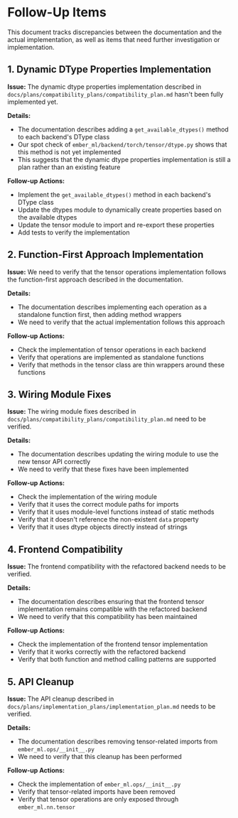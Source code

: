 # Follow-Up Items

This document tracks discrepancies between the documentation and the actual implementation, as well as items that need further investigation or implementation.

## 1. Dynamic DType Properties Implementation

**Issue:** The dynamic dtype properties implementation described in `docs/plans/compatibility_plans/compatibility_plan.md` hasn't been fully implemented yet.

**Details:**
- The documentation describes adding a `get_available_dtypes()` method to each backend's DType class
- Our spot check of `ember_ml/backend/torch/tensor/dtype.py` shows that this method is not yet implemented
- This suggests that the dynamic dtype properties implementation is still a plan rather than an existing feature

**Follow-up Actions:**
- Implement the `get_available_dtypes()` method in each backend's DType class
- Update the dtypes module to dynamically create properties based on the available dtypes
- Update the tensor module to import and re-export these properties
- Add tests to verify the implementation

## 2. Function-First Approach Implementation

**Issue:** We need to verify that the tensor operations implementation follows the function-first approach described in the documentation.

**Details:**
- The documentation describes implementing each operation as a standalone function first, then adding method wrappers
- We need to verify that the actual implementation follows this approach

**Follow-up Actions:**
- Check the implementation of tensor operations in each backend
- Verify that operations are implemented as standalone functions
- Verify that methods in the tensor class are thin wrappers around these functions

## 3. Wiring Module Fixes

**Issue:** The wiring module fixes described in `docs/plans/compatibility_plans/compatibility_plan.md` need to be verified.

**Details:**
- The documentation describes updating the wiring module to use the new tensor API correctly
- We need to verify that these fixes have been implemented

**Follow-up Actions:**
- Check the implementation of the wiring module
- Verify that it uses the correct module paths for imports
- Verify that it uses module-level functions instead of static methods
- Verify that it doesn't reference the non-existent `data` property
- Verify that it uses dtype objects directly instead of strings

## 4. Frontend Compatibility

**Issue:** The frontend compatibility with the refactored backend needs to be verified.

**Details:**
- The documentation describes ensuring that the frontend tensor implementation remains compatible with the refactored backend
- We need to verify that this compatibility has been maintained

**Follow-up Actions:**
- Check the implementation of the frontend tensor implementation
- Verify that it works correctly with the refactored backend
- Verify that both function and method calling patterns are supported

## 5. API Cleanup

**Issue:** The API cleanup described in `docs/plans/implementation_plans/implementation_plan.md` needs to be verified.

**Details:**
- The documentation describes removing tensor-related imports from `ember_ml.ops/__init__.py`
- We need to verify that this cleanup has been performed

**Follow-up Actions:**
- Check the implementation of `ember_ml.ops/__init__.py`
- Verify that tensor-related imports have been removed
- Verify that tensor operations are only exposed through `ember_ml.nn.tensor`